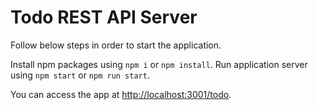 # Todo REST API Server

Follow below steps in order to start the application.

Install npm packages using `npm i` or `npm install`.
Run application server using `npm start` or `npm run start`.

You can access the app at [http://localhost:3001/todo](http://localhost:3001/todo).
